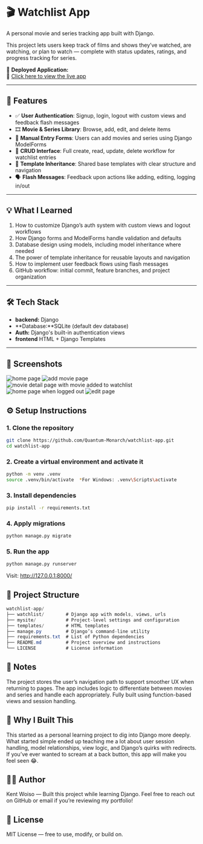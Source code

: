 
# 🎬 Watchlist App

A personal movie and series tracking app built with Django.

This project lets users keep track of films and shows they’ve watched, are watching, or plan to watch — complete with status updates, ratings, and progress tracking for series.

🚀 **Deployed Application:**  
🔗 [Click here to view the live app](https://watchlist-app-2.onrender.com/)

---

## 🚀 Features

- ✅ **User Authentication**: Signup, login, logout with custom views and feedback flash messages  
- 🎞️ **Movie & Series Library**: Browse, add, edit, and delete items  
- 📝 **Manual Entry Forms**: Users can add movies and series using Django ModelForms  
- 🔁 **CRUD Interface**: Full create, read, update, delete workflow for watchlist entries  
- 🧩 **Template Inheritance**: Shared base templates with clear structure and navigation  
- 🗣️ **Flash Messages**: Feedback upon actions like adding, editing, logging in/out

---
## 💡 What I Learned

1. How to customize Django’s auth system with custom views and logout workflows  
2. How Django forms and ModelForms handle validation and defaults  
3. Database design using models, including model inheritance where needed  
4. The power of template inheritance for reusable layouts and navigation  
5. How to implement user feedback flows using flash messages  
6. GitHub workflow: initial commit, feature branches, and project organization
---

## 🛠️ Tech Stack

- **backend:** Django
- **Database:**SQLite (default dev database)
- **Auth:** Django's built-in authentication views
- **frontend** HTML + Django Templates

---
## 📸 Screenshots
![home page](image.png) 
![add movie page](image-1.png)
![movie detail page with movie added to watchlist](image-2.png)
![home page when logged out](image-3.png)
![edit page](image-4.png)
## ⚙️ Setup Instructions

### 1. Clone the repository

```bash
git clone https://github.com/Quantum-Monarch/watchlist-app.git
cd watchlist-app
```


### 2. Create a virtual environment and activate it
```bash
python -m venv .venv
source .venv/bin/activate  *For Windows: .venv\Scripts\activate
```

### 3. Install dependencies
```bash
pip install -r requirements.txt
```

### 4. Apply migrations
```bash
python manage.py migrate
```

### 5. Run the app
```bash
python manage.py runserver
```
Visit: http://127.0.0.1:8000/

## 📁 Project Structure
```csharp
watchlist-app/
├── watchlist/        # Django app with models, views, urls
├── mysite/           # Project-level settings and configuration
├── templates/        # HTML templates
├── manage.py         # Django’s command-line utility
├── requirements.txt  # List of Python dependencies
├── README.md         # Project overview and instructions
└── LICENSE           # License information

```

##  📌 Notes

The project stores the user’s navigation path to support smoother UX when returning to pages.
The app includes logic to differentiate between movies and series and handle each appropriately.
Fully built using function-based views and session handling.

## 🧠 Why I Built This

This started as a personal learning project to dig into Django more deeply. What started simple ended up teaching me a lot about user session handling, model relationships, view logic, and Django’s quirks with redirects. If you’ve ever wanted to scream at a back button, this app will make you feel seen 😂.

## 🙋‍♂️ Author
Kent Woiso — Built this project while learning Django.
Feel free to reach out on GitHub or email if you’re reviewing my portfolio!

## 🪪 License

MIT License — free to use, modify, or build on.